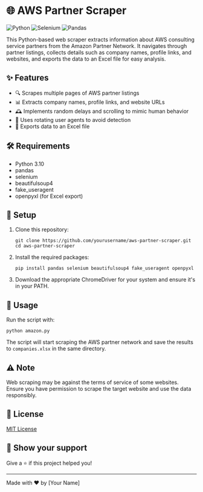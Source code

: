 # 🌐 AWS Partner Scraper

![Python](https://img.shields.io/badge/Python-3776AB?style=for-the-badge&logo=python&logoColor=white)
![Selenium](https://img.shields.io/badge/Selenium-43B02A?style=for-the-badge&logo=Selenium&logoColor=white)
![Pandas](https://img.shields.io/badge/Pandas-150458?style=for-the-badge&logo=pandas&logoColor=white)

This Python-based web scraper extracts information about AWS consulting service partners from the Amazon Partner Network. It navigates through partner listings, collects details such as company names, profile links, and websites, and exports the data to an Excel file for easy analysis.

## ✨ Features

- 🔍 Scrapes multiple pages of AWS partner listings
- 📊 Extracts company names, profile links, and website URLs
- 🕰️ Implements random delays and scrolling to mimic human behavior
- 🔄 Uses rotating user agents to avoid detection
- 📂 Exports data to an Excel file

## 🛠️ Requirements

- Python 3.10
- pandas
- selenium
- beautifulsoup4
- fake_useragent
- openpyxl (for Excel export)

## 🚀 Setup

1. Clone this repository:
   ```
   git clone https://github.com/yourusername/aws-partner-scraper.git
   cd aws-partner-scraper
   ```

2. Install the required packages:
   ```
   pip install pandas selenium beautifulsoup4 fake_useragent openpyxl
   ```

3. Download the appropriate ChromeDriver for your system and ensure it's in your PATH.

## 📝 Usage

Run the script with:

```
python amazon.py
```

The script will start scraping the AWS partner network and save the results to `companies.xlsx` in the same directory.

## ⚠️ Note

Web scraping may be against the terms of service of some websites. Ensure you have permission to scrape the target website and use the data responsibly.

## 📄 License

[MIT License](LICENSE)

## 🌟 Show your support

Give a ⭐️ if this project helped you!

---

Made with ❤️ by [Your Name]

